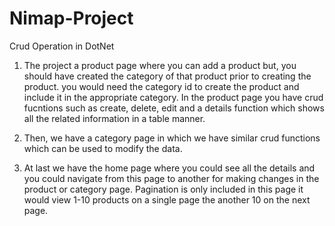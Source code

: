 # Nimap-Project
Crud Operation in DotNet

1) The project a product page where you can add a product but, you should have created the category of that product prior to creating the product.
you would need the category id to create the product and include it in the appropriate category. In the product page you have crud fucntions such as create, delete, edit and a details function which shows
all the related information in a table manner.

2) Then, we have a category page in which we have similar crud functions which can be used to modify the data.

3) At last we have the home page where you could see all the details and you could navigate from this page to another for making changes in the product or category page.
Pagination is only included in this page it would view 1-10 products on a single page the another 10 on the next page.


